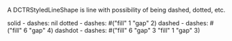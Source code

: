 A DCTRStyledLineShape is line with possibility of being dashed, dotted, etc.

solid - dashes: nil
dotted - dashes: #("fill" 1 "gap" 2)
dashed - dashes: #("fill" 6 "gap" 4)
dashdot - dashes: #("fill" 6 "gap" 3 "fill" 1 "gap" 3)